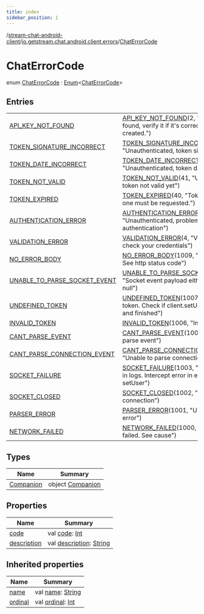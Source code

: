 ```yaml
---
title: index
sidebar_position: 1
---
```

/[stream-chat-android-client](../../index.md)/[io.getstream.chat.android.client.errors](../index.md)/[ChatErrorCode](index.md)  
  
  
  
# ChatErrorCode  
enum [ChatErrorCode](index.md) : [Enum](https://kotlinlang.org/api/latest/jvm/stdlib/kotlin/-enum/index.html)&lt;[ChatErrorCode](index.md)&gt;   
  
## Entries  
  
| | |
|---|---|
| <a name="io.getstream.chat.android.client.errors/ChatErrorCode.API_KEY_NOT_FOUND///PointingToDeclaration/"></a>[API_KEY_NOT_FOUND](API_KEY_NOT_FOUND/index.md)| <a name="io.getstream.chat.android.client.errors/ChatErrorCode.API_KEY_NOT_FOUND///PointingToDeclaration/"></a>[API_KEY_NOT_FOUND](API_KEY_NOT_FOUND/index.md)(2, "Api key is not found, verify it if it's correct or was created.")|
| <a name="io.getstream.chat.android.client.errors/ChatErrorCode.TOKEN_SIGNATURE_INCORRECT///PointingToDeclaration/"></a>[TOKEN_SIGNATURE_INCORRECT](TOKEN_SIGNATURE_INCORRECT/index.md)| <a name="io.getstream.chat.android.client.errors/ChatErrorCode.TOKEN_SIGNATURE_INCORRECT///PointingToDeclaration/"></a>[TOKEN_SIGNATURE_INCORRECT](TOKEN_SIGNATURE_INCORRECT/index.md)(43, "Unauthenticated, token signature invalid")|
| <a name="io.getstream.chat.android.client.errors/ChatErrorCode.TOKEN_DATE_INCORRECT///PointingToDeclaration/"></a>[TOKEN_DATE_INCORRECT](TOKEN_DATE_INCORRECT/index.md)| <a name="io.getstream.chat.android.client.errors/ChatErrorCode.TOKEN_DATE_INCORRECT///PointingToDeclaration/"></a>[TOKEN_DATE_INCORRECT](TOKEN_DATE_INCORRECT/index.md)(42, "Unauthenticated, token date incorrect")|
| <a name="io.getstream.chat.android.client.errors/ChatErrorCode.TOKEN_NOT_VALID///PointingToDeclaration/"></a>[TOKEN_NOT_VALID](TOKEN_NOT_VALID/index.md)| <a name="io.getstream.chat.android.client.errors/ChatErrorCode.TOKEN_NOT_VALID///PointingToDeclaration/"></a>[TOKEN_NOT_VALID](TOKEN_NOT_VALID/index.md)(41, "Unauthenticated, token not valid yet")|
| <a name="io.getstream.chat.android.client.errors/ChatErrorCode.TOKEN_EXPIRED///PointingToDeclaration/"></a>[TOKEN_EXPIRED](TOKEN_EXPIRED/index.md)| <a name="io.getstream.chat.android.client.errors/ChatErrorCode.TOKEN_EXPIRED///PointingToDeclaration/"></a>[TOKEN_EXPIRED](TOKEN_EXPIRED/index.md)(40, "Token expired, new one must be requested.")|
| <a name="io.getstream.chat.android.client.errors/ChatErrorCode.AUTHENTICATION_ERROR///PointingToDeclaration/"></a>[AUTHENTICATION_ERROR](AUTHENTICATION_ERROR/index.md)| <a name="io.getstream.chat.android.client.errors/ChatErrorCode.AUTHENTICATION_ERROR///PointingToDeclaration/"></a>[AUTHENTICATION_ERROR](AUTHENTICATION_ERROR/index.md)(5, "Unauthenticated, problem with authentication")|
| <a name="io.getstream.chat.android.client.errors/ChatErrorCode.VALIDATION_ERROR///PointingToDeclaration/"></a>[VALIDATION_ERROR](VALIDATION_ERROR/index.md)| <a name="io.getstream.chat.android.client.errors/ChatErrorCode.VALIDATION_ERROR///PointingToDeclaration/"></a>[VALIDATION_ERROR](VALIDATION_ERROR/index.md)(4, "Validation error, check your credentials")|
| <a name="io.getstream.chat.android.client.errors/ChatErrorCode.NO_ERROR_BODY///PointingToDeclaration/"></a>[NO_ERROR_BODY](NO_ERROR_BODY/index.md)| <a name="io.getstream.chat.android.client.errors/ChatErrorCode.NO_ERROR_BODY///PointingToDeclaration/"></a>[NO_ERROR_BODY](NO_ERROR_BODY/index.md)(1009, "No error body. See http status code")|
| <a name="io.getstream.chat.android.client.errors/ChatErrorCode.UNABLE_TO_PARSE_SOCKET_EVENT///PointingToDeclaration/"></a>[UNABLE_TO_PARSE_SOCKET_EVENT](UNABLE_TO_PARSE_SOCKET_EVENT/index.md)| <a name="io.getstream.chat.android.client.errors/ChatErrorCode.UNABLE_TO_PARSE_SOCKET_EVENT///PointingToDeclaration/"></a>[UNABLE_TO_PARSE_SOCKET_EVENT](UNABLE_TO_PARSE_SOCKET_EVENT/index.md)(1008, "Socket event payload either invalid or null")|
| <a name="io.getstream.chat.android.client.errors/ChatErrorCode.UNDEFINED_TOKEN///PointingToDeclaration/"></a>[UNDEFINED_TOKEN](UNDEFINED_TOKEN/index.md)| <a name="io.getstream.chat.android.client.errors/ChatErrorCode.UNDEFINED_TOKEN///PointingToDeclaration/"></a>[UNDEFINED_TOKEN](UNDEFINED_TOKEN/index.md)(1007, "No defined token. Check if client.setUser was called and finished")|
| <a name="io.getstream.chat.android.client.errors/ChatErrorCode.INVALID_TOKEN///PointingToDeclaration/"></a>[INVALID_TOKEN](INVALID_TOKEN/index.md)| <a name="io.getstream.chat.android.client.errors/ChatErrorCode.INVALID_TOKEN///PointingToDeclaration/"></a>[INVALID_TOKEN](INVALID_TOKEN/index.md)(1006, "Invalid token")|
| <a name="io.getstream.chat.android.client.errors/ChatErrorCode.CANT_PARSE_EVENT///PointingToDeclaration/"></a>[CANT_PARSE_EVENT](CANT_PARSE_EVENT/index.md)| <a name="io.getstream.chat.android.client.errors/ChatErrorCode.CANT_PARSE_EVENT///PointingToDeclaration/"></a>[CANT_PARSE_EVENT](CANT_PARSE_EVENT/index.md)(1005, "Unable to parse event")|
| <a name="io.getstream.chat.android.client.errors/ChatErrorCode.CANT_PARSE_CONNECTION_EVENT///PointingToDeclaration/"></a>[CANT_PARSE_CONNECTION_EVENT](CANT_PARSE_CONNECTION_EVENT/index.md)| <a name="io.getstream.chat.android.client.errors/ChatErrorCode.CANT_PARSE_CONNECTION_EVENT///PointingToDeclaration/"></a>[CANT_PARSE_CONNECTION_EVENT](CANT_PARSE_CONNECTION_EVENT/index.md)(1004, "Unable to parse connection event")|
| <a name="io.getstream.chat.android.client.errors/ChatErrorCode.SOCKET_FAILURE///PointingToDeclaration/"></a>[SOCKET_FAILURE](SOCKET_FAILURE/index.md)| <a name="io.getstream.chat.android.client.errors/ChatErrorCode.SOCKET_FAILURE///PointingToDeclaration/"></a>[SOCKET_FAILURE](SOCKET_FAILURE/index.md)(1003, "See stack trace in logs. Intercept error in error handler of setUser")|
| <a name="io.getstream.chat.android.client.errors/ChatErrorCode.SOCKET_CLOSED///PointingToDeclaration/"></a>[SOCKET_CLOSED](SOCKET_CLOSED/index.md)| <a name="io.getstream.chat.android.client.errors/ChatErrorCode.SOCKET_CLOSED///PointingToDeclaration/"></a>[SOCKET_CLOSED](SOCKET_CLOSED/index.md)(1002, "Server closed connection")|
| <a name="io.getstream.chat.android.client.errors/ChatErrorCode.PARSER_ERROR///PointingToDeclaration/"></a>[PARSER_ERROR](PARSER_ERROR/index.md)| <a name="io.getstream.chat.android.client.errors/ChatErrorCode.PARSER_ERROR///PointingToDeclaration/"></a>[PARSER_ERROR](PARSER_ERROR/index.md)(1001, "Unable to parse error")|
| <a name="io.getstream.chat.android.client.errors/ChatErrorCode.NETWORK_FAILED///PointingToDeclaration/"></a>[NETWORK_FAILED](NETWORK_FAILED/index.md)| <a name="io.getstream.chat.android.client.errors/ChatErrorCode.NETWORK_FAILED///PointingToDeclaration/"></a>[NETWORK_FAILED](NETWORK_FAILED/index.md)(1000, "Response is failed. See cause")|
  
  
## Types  
  
|  Name |  Summary | 
|---|---|
| <a name="io.getstream.chat.android.client.errors/ChatErrorCode.Companion///PointingToDeclaration/"></a>[Companion](Companion/index.md)| <a name="io.getstream.chat.android.client.errors/ChatErrorCode.Companion///PointingToDeclaration/"></a>object [Companion](Companion/index.md)|
  
  
## Properties  
  
|  Name |  Summary | 
|---|---|
| <a name="io.getstream.chat.android.client.errors/ChatErrorCode/code/#/PointingToDeclaration/"></a>[code](code.md)| <a name="io.getstream.chat.android.client.errors/ChatErrorCode/code/#/PointingToDeclaration/"></a>val [code](code.md): [Int](https://kotlinlang.org/api/latest/jvm/stdlib/kotlin/-int/index.html)|
| <a name="io.getstream.chat.android.client.errors/ChatErrorCode/description/#/PointingToDeclaration/"></a>[description](description.md)| <a name="io.getstream.chat.android.client.errors/ChatErrorCode/description/#/PointingToDeclaration/"></a>val [description](description.md): [String](https://kotlinlang.org/api/latest/jvm/stdlib/kotlin/-string/index.html)|
  
  
## Inherited properties  
  
|  Name |  Summary | 
|---|---|
| <a name="io.getstream.chat.android.client.errors/ChatErrorCode/name/#/PointingToDeclaration/"></a>[name](index.md#-1423787670%2FProperties%2F-423410878)| <a name="io.getstream.chat.android.client.errors/ChatErrorCode/name/#/PointingToDeclaration/"></a>val [name](index.md#-1423787670%2FProperties%2F-423410878): [String](https://kotlinlang.org/api/latest/jvm/stdlib/kotlin/-string/index.html)|
| <a name="io.getstream.chat.android.client.errors/ChatErrorCode/ordinal/#/PointingToDeclaration/"></a>[ordinal](index.md#512867732%2FProperties%2F-423410878)| <a name="io.getstream.chat.android.client.errors/ChatErrorCode/ordinal/#/PointingToDeclaration/"></a>val [ordinal](index.md#512867732%2FProperties%2F-423410878): [Int](https://kotlinlang.org/api/latest/jvm/stdlib/kotlin/-int/index.html)|

